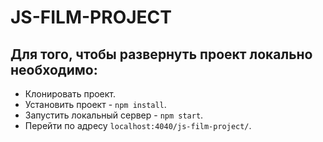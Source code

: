 # JS-FILM-PROJECT
## Для того, чтобы развернуть проект локально необходимо:

- Клонировать проект.
- Установить проект - `npm install`.
- Запустить локальный сервер - `npm start`.
- Перейти по адресу  `localhost:4040/js-film-project/`.
